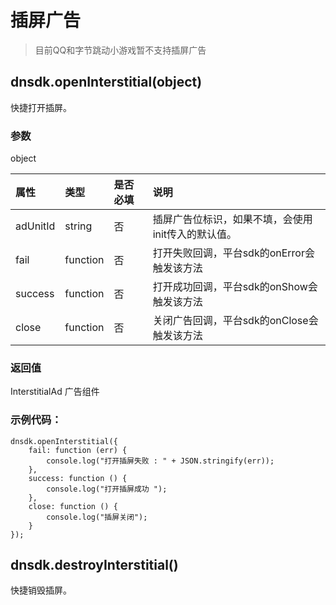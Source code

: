 # 插屏广告

> 目前QQ和字节跳动小游戏暂不支持插屏广告

## dnsdk.openInterstitial\(object\)

快捷打开插屏。

### 参数

object

| 属性 | 类型 | 是否必填 | 说明 |
| :--- | :--- | :--- | :--- |
| adUnitId | string | 否 | 插屏广告位标识，如果不填，会使用init传入的默认值。 |
| fail | function | 否 | 打开失败回调，平台sdk的onError会触发该方法 |
| success | function | 否 | 打开成功回调，平台sdk的onShow会触发该方法 |
| close | function | 否 | 关闭广告回调，平台sdk的onClose会触发该方法 |

### 返回值

InterstitialAd 广告组件

### 示例代码：

```text
dnsdk.openInterstitial({
    fail: function (err) {
        console.log("打开插屏失败 : " + JSON.stringify(err));
    },
    success: function () {
        console.log("打开插屏成功 ");
    },
    close: function () {
        console.log("插屏关闭");
    }
});
```

## dnsdk.destroyInterstitial\(\)

快捷销毁插屏。

